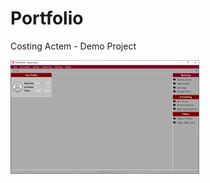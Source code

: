 # Portfolio
Costing Actem - Demo Project

<img src="https://raw.githubusercontent.com/FahrulIT/Portfolio/main/Home%20(Halaman%20Awal).png?token=AWQLOHH7YXXCZM2UKZJUBBDBSN7X6" width="60%"></img>
